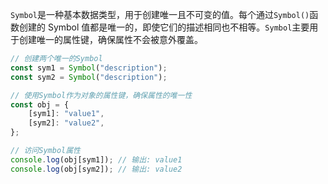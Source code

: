 <PageHeader content="Symbol 数据类型能干什么？" />

`Symbol`是一种基本数据类型，用于创建唯一且不可变的值。每个通过`Symbol()`函数创建的 Symbol 值都是唯一的，即使它们的描述相同也不相等。`Symbol`主要用于创建唯一的属性键，确保属性不会被意外覆盖。

```js
// 创建两个唯一的Symbol
const sym1 = Symbol("description");
const sym2 = Symbol("description");

// 使用Symbol作为对象的属性键，确保属性的唯一性
const obj = {
	[sym1]: "value1",
	[sym2]: "value2",
};

// 访问Symbol属性
console.log(obj[sym1]); // 输出: value1
console.log(obj[sym2]); // 输出: value2
```
